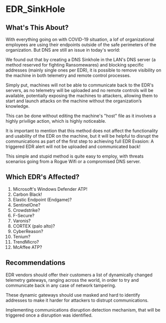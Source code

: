 # EDR_SinkHole

## What's This About?

With everything going on with COVID-19 situation, a lof of organizational employees are using their endpoints outside of the safe perimeters of the organization.
But DNS are still an issue in today's world:

We found out that by creating a DNS Sinkhole in the LAN's DNS server (a method reserved for fighting Ransomewares) and blocking specific addresses (mainly single ones per EDR), it is possible to remove visibility on the machine in both telemetry and remote control processes.

Simply put, machines will not be able to communicate back to the EDR's servers, as no telemetry will be uploaded and no remote controls will be available, potentially exposing the machines to attackers, allowing them to start and launch attacks on the machine without the organization’s knowledge.

This can be done without editing the machine's "host" file as it involves a highly privilige action, which is highly noticeable.

It is important to mention that this method does not affect the functionality and usability of the EDR on the machine, but it will be helpful to disrupt the communications as part of the first step to achieving full EDR Evasion:
A triggered EDR alert will not be uploaded and communicated back!

This simple and stupid method is quite easy to employ, with threats scenarios going from a Rogue Wifi or a compromised DNS server.


## Which EDR's Affected?
1. Microsoft's Windows Defender ATP!
2. Carbon Black!
3. Elastic Endpoint (Endgame)?
4. SentinelOne?
5. Crowdstrike?
6. F-Secure?
7. Varonis?
8. CORTEX (palo alto)?
9. CyberReason?
10. Tenium?
11. TrendMicro?
12. McAffee ATP?


## Recommendations
EDR vendors should offer their customers a list of dynamically changed telemetry gateways, ranging across the world, in order to try and communicate back in any case of network tampering.

These dynamic gateways should use masked and hard to identify addresses to make it harder for attackers to distrupt communications.

Implementing communications disruption detection mechanism, that will be triggered once a disruption was identified.
